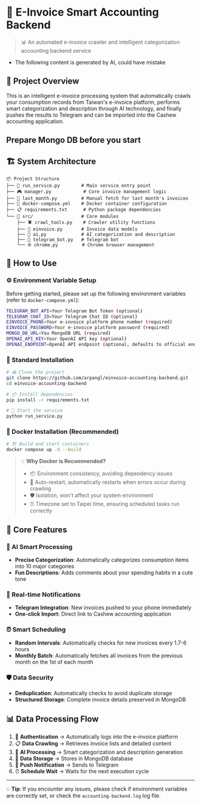 # 🧾 E-Invoice Smart Accounting Backend
> 📊 An automated e-invoice crawler and intelligent categorization accounting backend service

- The following content is generated by AI, could have mistake

## 🌟 Project Overview

This is an intelligent e-invoice processing system that automatically crawls your consumption records from Taiwan's e-invoice platform, performs smart categorization and description through AI technology, and finally pushes the results to Telegram and can be imported into the Cashew accounting application.

## Prepare Mongo DB before you start


## 🏗️ System Architecture

```
📦 Project Structure
├── 🎯 run_service.py        # Main service entry point
├── 🎮 manager.py            # Core invoice management logic
├── 📅 last_month.py         # Manual fetch for last month's invoices
├── 🐳 docker-compose.yml    # Docker container configuration
├── 📋 requirements.txt      # Python package dependencies
└── 📁 src/                  # Core modules
    ├── 🕷️ crawl_tools.py    # Crawler utility functions
    ├── 🧾 einvoice.py       # Invoice data models
    ├── 🤖 ai.py             # AI categorization and description
    ├── 📱 telegram_bot.py   # Telegram bot
    └── 🌐 chrome.py         # Chrome browser management
```

## 🚀 How to Use

### ⚙️ Environment Variable Setup

Before getting started, please set up the following environment variables (refer to `docker-compose.yml`):

```bash
TELEGRAM_BOT_API=Your Telegram Bot Token (optional)
TELEGRAM_CHAT_ID=Your Telegram Chat ID (optional)
EINVOICE_PHONE=Your e-invoice platform phone number (required)
EINVOICE_PASSWORD=Your e-invoice platform password (required)
MONGO_DB_URL=You MongoDB URL (required)
OPENAI_API_KEY=Your OpenAI API key (optional)
OPENAI_ENDPOINT=OpenAI API endpoint (optional, defaults to official endpoint)

```

### 🔧 Standard Installation

```bash
# 📥 Clone the project
git clone https://github.com/arpangl/einvoice-accounting-backend.git
cd einvoice-accounting-backend

# 📦 Install dependencies
pip install -r requirements.txt

# 🚀 Start the service
python run_service.py
```

### 🐳 Docker Installation (Recommended)

```bash
# 🏗️ Build and start containers
docker compose up -d --build
```

> 💡 **Why Docker is Recommended?**
> - 📦 Environment consistency, avoiding dependency issues
> - 🔄 Auto-restart, automatically restarts when errors occur during crawling
> - 🛡️ Isolation, won't affect your system environment
> - ⏰ Timezone set to Taipei time, ensuring scheduled tasks run correctly

## 🎯 Core Features

### 🤖 AI Smart Processing
- **Precise Categorization**: Automatically categorizes consumption items into 10 major categories
- **Fun Descriptions**: Adds comments about your spending habits in a cute tone

### 📱 Real-time Notifications
- **Telegram Integration**: New invoices pushed to your phone immediately
- **One-click Import**: Direct link to Cashew accounting application

### ⏰ Smart Scheduling
- **Random Intervals**: Automatically checks for new invoices every 1.7-6 hours
- **Monthly Batch**: Automatically fetches all invoices from the previous month on the 1st of each month

### 🛡️ Data Security
- **Deduplication**: Automatically checks to avoid duplicate storage
- **Structured Storage**: Complete invoice details preserved in MongoDB

## 📊 Data Processing Flow

1. 🔐 **Authentication** → Automatically logs into the e-invoice platform
2. 📋 **Data Crawling** → Retrieves invoice lists and detailed content
3. 🤖 **AI Processing** → Smart categorization and description generation
4. 💾 **Data Storage** → Stores in MongoDB database
5. 📱 **Push Notification** → Sends to Telegram
6. ⏰ **Schedule Wait** → Waits for the next execution cycle

---
💡 **Tip**: If you encounter any issues, please check if environment variables are correctly set, or check the `accounting-backend.log` log file.